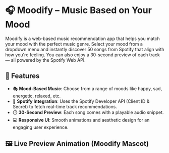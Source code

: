 # 🎧 Moodify – Music Based on Your Mood

Moodify is a web-based music recommendation app that helps you match your mood with the perfect music genre. Select your mood from a dropdown menu and instantly discover 50 songs from Spotify that align with how you're feeling. You can also enjoy a 30-second preview of each track — all powered by the Spotify Web API.

## 🌟 Features

- 🎭 **Mood-Based Music**: Choose from a range of moods like happy, sad, energetic, relaxed, etc.
- 🎵 **Spotify Integration**: Uses the Spotify Developer API (Client ID & Secret) to fetch real-time track recommendations.
- ⏱️ **30-Second Preview**: Each song comes with a playable audio snippet.
- 💻 **Responsive UI**: Smooth animations and aesthetic design for an engaging user experience.

## 🖼️ Live Preview Animation (Moodify Mascot)

